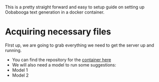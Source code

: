 This is a pretty straight forward and easy to setup guide on setting up Oobabooga text generation in a docker container. 

# Acquiring necessary files
 FIrst up, we are going to grab everything we need to get the server up and running.
  * You can find the repository for the [container here](https://github.com/Atinoda/text-generation-webui-docker)
  * We will also need a model to run some suggestions:
   * Model 1
   * Model 2